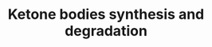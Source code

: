 ---
annotations:
- type: Pathway Ontology
  value: ketone bodies metabolic pathway
authors:
- N.Reyes
- MaintBot
- Thomas
- Ddigles
- Eweitz
description: 'Ketone bodies are three water-soluble compounds that are produced as
  by-products when fatty acids are broken down for energy in the liver and kidney.
  They are used as a source of energy in the heart and brain. In the brain, they are
  a vital source of energy during fasting.  Source: [[wikipedia:Ketone_bodies|Wikipedia]]'
last-edited: 2021-05-28
organisms:
- Danio rerio
redirect_from:
- /index.php/Pathway:WP333
- /instance/WP333
schema-jsonld:
- '@context': https://schema.org/
  '@id': https://wikipathways.github.io/pathways/WP333.html
  '@type': Dataset
  creator:
    '@type': Organization
    name: WikiPathways
  description: 'Ketone bodies are three water-soluble compounds that are produced
    as by-products when fatty acids are broken down for energy in the liver and kidney.
    They are used as a source of energy in the heart and brain. In the brain, they
    are a vital source of energy during fasting.  Source: [[wikipedia:Ketone_bodies|Wikipedia]]'
  keywords:
  - zgc:86832
  - oxct1
  - zgc:56248
  - HMGCS2
  - BDH
  license: CC0
  name: Ketone bodies synthesis and degradation
seo: CreativeWork
title: Ketone bodies synthesis and degradation
wpid: WP333
---